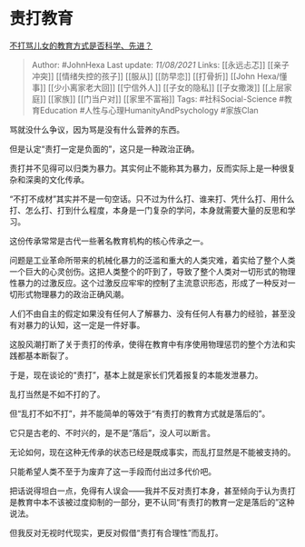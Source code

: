 # 责打教育

[不打骂儿女的教育方式是否科学、先进？](https://www.zhihu.com/question/52311734/answer/2053018523)


> Author: #JohnHexa 
Last update: *11/08/2021* 
Links:  [[永远忐忑]] [[亲子冲突]] [[情绪失控的孩子]] [[服从]] [[防早恋]] [[打骨折]] [[John Hexa/懂事]] [[少小离家老大回]] [[宁信外人]] [[子女的隐私]] [[子女撒泼]] [[上层家庭]] [[家族]] [[门当户对]] [[家里不富裕]]
Tags: #社科Social-Science #教育Education #人性与心理HumanityAndPsychology #家族Clan 



骂就没什么争议，因为骂是没有什么营养的东西。

但是认定“责打一定是负面的”，这只是一种政治正确。

责打并不见得可以归类为暴力。其实何止不能称其为暴力，反而实际上是一种很复杂和深奥的文化传承。

“不打不成材”其实并不是一句空话。只不过为什么打、谁来打、凭什么打、用什么打、怎么打、打到什么程度，本身是一门复杂的学问，本身就需要大量的反思和学习。

这份传承常常是古代一些著名教育机构的核心传承之一。

问题是工业革命所带来的机械化暴力的泛滥和重大的人类灾难，着实给了整个人类一个巨大的心灵创伤。这把人类整个的吓到了，导致了整个人类对一切形式的物理性暴力的过激反应。这个过激反应牢牢的控制了主流意识形态，形成了一种反对一切形式物理暴力的政治正确风潮。

人们不由自主的假定如果没有任何人了解暴力、没有任何人有暴力的经验，甚至没有对暴力的认知，这一定是一件好事。

这股风潮打断了关于责打的传承，使得在教育中有序使用物理惩罚的整个方法和实践都基本断裂了。

于是，现在谈论的“责打”，基本上就是家长们凭着报复的本能发泄暴力。

乱打当然是不如不打的了。

但“乱打不如不打”，并不能简单的等效于“有责打的教育方式就是落后的”。

它只是古老的、不时兴的，是不是“落后”，没人可以断言。

无论如何，现在这种无传承的状态已经是既成事实，而乱打显然是不能被支持的。

只能希望人类不至于为废弃了这一手段而付出过多代价吧。

把话说得坦白一点，免得有人误会——我并不反对责打本身，甚至倾向于认为责打是教育中本不该被过度抑制的一部分，更不认同“有责打的教育一定是落后的”这种说法。

但我反对无视时代现实，更反对假借“责打有合理性”而乱打。